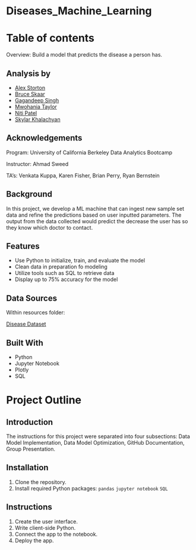 # Diseases_Machine_Learning
# Table of contents
Overview: Build a model that predicts the disease a person has.

## Analysis by
- [Alex Storton](https://github.com/astorton)
- [Bruce Skaar](https://github.com/)
- [Gagandeep Singh](https://github.com/gsingh510)
- [Mwohania Taylor](https://github.com/nia12taylor)
- [Niti Patel](https://github.com/)
- [Skylar Khalachyan](https://github.com/SkylerKhalachyan)

## Acknowledgements
Program: University of California Berkeley Data Analytics Bootcamp

Instructor: Ahmad Sweed

TA’s: Venkata Kuppa, Karen Fisher, Brian Perry, Ryan Bernstein

## Background

In this project,  we develop a ML machine that can ingest new sample set data and refine the predictions based on user inputted parameters. The output from the data collected would predict the decrease the user has so they know which doctor to contact. 

## Features

- Use Python to initialize, train, and evaluate the model
- Clean data in preparation fo modeling
- Utilize tools such as SQL to retrieve data
- Display up to 75% accuracy for the model

## Data Sources

Within resources folder:

[Disease Dataset](Data/Diseases_Machine_Learning-gagan-webAPPInput.csv)


## Built With

- Python
- Jupyter Notebook
- Plotly
- SQL

# Project Outline

## Introduction
The instructions for this project were separated into four subsections: Data Model Implementation, Data Model Optimization, GitHub Documentation, Group Presentation. 

## Installation

1. Clone the repository.
2. Install required Python packages: 
`pandas`
`jupyter notebook`
`SQL`

## Instructions

1. Create the user interface.
2. Write client-side Python.
3. Connect the app to the notebook.
4. Deploy the app.
